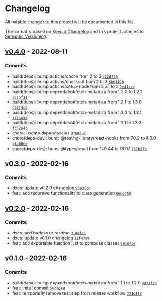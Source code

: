 # Changelog

All notable changes to this project will be documented in this file.

The format is based on [Keep a Changelog](https://keepachangelog.com/en/1.0.0/)
and this project adheres to [Semantic Versioning](https://semver.org/spec/v2.0.0.html).

## [v0.4.0](https://github.com/eels/tailwind-compose/compare/v0.3.0...v0.4.0) - 2022-08-11

### Commits

- build(deps): bump actions/cache from 2 to 3 [`c72d745`](https://github.com/eels/tailwind-compose/commit/c72d7454fa9eb99862481143a06b1dd0d35a7fb7)
- build(deps): bump actions/checkout from 2 to 3 [`6b0f49b`](https://github.com/eels/tailwind-compose/commit/6b0f49ba37fe9d9a41d84cc0ecfc54e51ac48dce)
- build(deps): bump actions/setup-node from 2.5.1 to 3 [`2e41ccb`](https://github.com/eels/tailwind-compose/commit/2e41ccb55d6e5d96ddb2408b08a6cf530ed34c60)
- build(deps): bump dependabot/fetch-metadata from 1.2.0 to 1.2.1 [`a075f11`](https://github.com/eels/tailwind-compose/commit/a075f1163672f0b526631bc34e4aeedfa04b6bf5)
- build(deps): bump dependabot/fetch-metadata from 1.2.1 to 1.3.0 [`d6314c6`](https://github.com/eels/tailwind-compose/commit/d6314c6dd06166a03927b911c25b13cd484c6d54)
- build(deps): bump dependabot/fetch-metadata from 1.3.0 to 1.3.1 [`1373046`](https://github.com/eels/tailwind-compose/commit/137304686db892422679c70df04d4b979054374f)
- build(deps): bump dependabot/fetch-metadata from 1.3.1 to 1.3.3 [`fd52643`](https://github.com/eels/tailwind-compose/commit/fd526430fd3026f77ab92d9bac41701c1f205d2a)
- chore: update dependencies [`37692af`](https://github.com/eels/tailwind-compose/commit/37692af747692d24c2fcbd5cf2917d467c46acc9)
- chore(deps-dev): bump @testing-library/react-hooks from 7.0.2 to 8.0.0 [`a3d60ee`](https://github.com/eels/tailwind-compose/commit/a3d60eeb3c1520c1d7021ef95841baab4bfa37ec)
- chore(deps-dev): bump @types/react from 17.0.44 to 18.0.1 [`951b27c`](https://github.com/eels/tailwind-compose/commit/951b27c50458d5d7274e1d3398d068beac5f4b0e)

## [v0.3.0](https://github.com/eels/tailwind-compose/compare/v0.2.0...v0.3.0) - 2022-02-16

### Commits

- docs: update v0.2.0 changelog [`95a38cc`](https://github.com/eels/tailwind-compose/commit/95a38cc2005415be1286d241965d3c1d25c1d980)
- feat: add recursive functionality to class generation [`0ece450`](https://github.com/eels/tailwind-compose/commit/0ece450e961ffe0ce12acf134c4e9b09ba7eb25a)

## [v0.2.0](https://github.com/eels/tailwind-compose/compare/v0.1.0...v0.2.0) - 2022-02-16

### Commits

- docs: add badges to readme [`379afc1`](https://github.com/eels/tailwind-compose/commit/379afc1ab38e12d472df8aa44d3ab11416988cc6)
- docs: update v0.1.0 changelog [`11f47a0`](https://github.com/eels/tailwind-compose/commit/11f47a07b163aa1b0174ea186bfa9b8faa9be0df)
- feat: add exportable function just to compose classes [`681d4ce`](https://github.com/eels/tailwind-compose/commit/681d4cece1ab22a889722c34dad65e583f6a8f09)

## v0.1.0 - 2022-02-16

### Commits

- build(deps): bump dependabot/fetch-metadata from 1.1.1 to 1.2.0 [`4d33f35`](https://github.com/eels/tailwind-compose/commit/4d33f3591cf2c8d7bf185320de2fd7f8fdf03ec4)
- feat: initial commit [`58ba3e8`](https://github.com/eels/tailwind-compose/commit/58ba3e82c71ddfe79c4adab8874c8a0043cbd116)
- feat: temporarily remove test step from release workflow [`721c1fc`](https://github.com/eels/tailwind-compose/commit/721c1fc90ed9e5d526a7584c7b0f8db74ef443d3)
